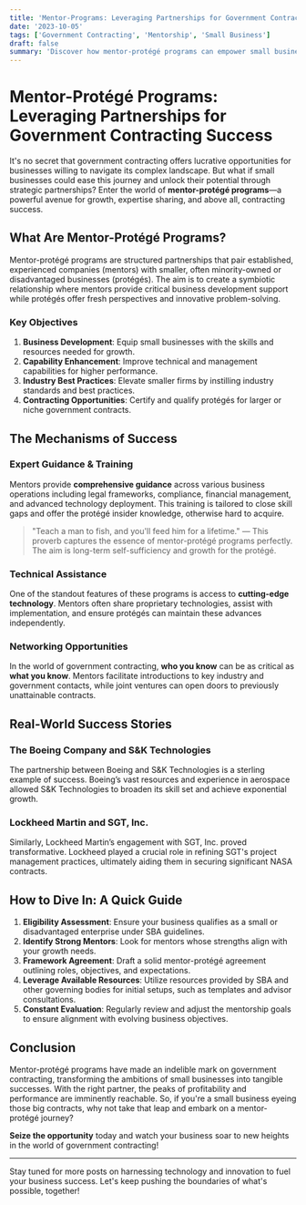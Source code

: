 ```yaml
---
title: 'Mentor-Programs: Leveraging Partnerships for Government Contracting Success'
date: '2023-10-05'
tags: ['Government Contracting', 'Mentorship', 'Small Business']
draft: false
summary: 'Discover how mentor-protégé programs can empower small businesses and lead them to governmental contracting success through strategic partnerships.'
---
```


# Mentor-Protégé Programs: Leveraging Partnerships for Government Contracting Success

It's no secret that government contracting offers lucrative opportunities for businesses willing to navigate its complex landscape. But what if small businesses could ease this journey and unlock their potential through strategic partnerships? Enter the world of **mentor-protégé programs**—a powerful avenue for growth, expertise sharing, and above all, contracting success.

## What Are Mentor-Protégé Programs?

Mentor-protégé programs are structured partnerships that pair established, experienced companies (mentors) with smaller, often minority-owned or disadvantaged businesses (protégés). The aim is to create a symbiotic relationship where mentors provide critical business development support while protégés offer fresh perspectives and innovative problem-solving.

### Key Objectives

1. **Business Development**: Equip small businesses with the skills and resources needed for growth.
2. **Capability Enhancement**: Improve technical and management capabilities for higher performance.
3. **Industry Best Practices**: Elevate smaller firms by instilling industry standards and best practices.
4. **Contracting Opportunities**: Certify and qualify protégés for larger or niche government contracts.

## The Mechanisms of Success

### Expert Guidance & Training

Mentors provide **comprehensive guidance** across various business operations including legal frameworks, compliance, financial management, and advanced technology deployment. This training is tailored to close skill gaps and offer the protégé insider knowledge, otherwise hard to acquire.

> "Teach a man to fish, and you'll feed him for a lifetime." — This proverb captures the essence of mentor-protégé programs perfectly. The aim is long-term self-sufficiency and growth for the protégé.

### Technical Assistance

One of the standout features of these programs is access to **cutting-edge technology**. Mentors often share proprietary technologies, assist with implementation, and ensure protégés can maintain these advances independently.

### Networking Opportunities

In the world of government contracting, **who you know** can be as critical as **what you know**. Mentors facilitate introductions to key industry and government contacts, while joint ventures can open doors to previously unattainable contracts.

## Real-World Success Stories

### The Boeing Company and S&K Technologies

The partnership between Boeing and S&K Technologies is a sterling example of success. Boeing’s vast resources and experience in aerospace allowed S&K Technologies to broaden its skill set and achieve exponential growth.

### Lockheed Martin and SGT, Inc.

Similarly, Lockheed Martin’s engagement with SGT, Inc. proved transformative. Lockheed played a crucial role in refining SGT's project management practices, ultimately aiding them in securing significant NASA contracts.

## How to Dive In: A Quick Guide

1. **Eligibility Assessment**: Ensure your business qualifies as a small or disadvantaged enterprise under SBA guidelines.
2. **Identify Strong Mentors**: Look for mentors whose strengths align with your growth needs.
3. **Framework Agreement**: Draft a solid mentor-protégé agreement outlining roles, objectives, and expectations.
4. **Leverage Available Resources**: Utilize resources provided by SBA and other governing bodies for initial setups, such as templates and advisor consultations.
5. **Constant Evaluation**: Regularly review and adjust the mentorship goals to ensure alignment with evolving business objectives.

## Conclusion

Mentor-protégé programs have made an indelible mark on government contracting, transforming the ambitions of small businesses into tangible successes. With the right partner, the peaks of profitability and performance are imminently reachable. So, if you're a small business eyeing those big contracts, why not take that leap and embark on a mentor-protégé journey?

**Seize the opportunity** today and watch your business soar to new heights in the world of government contracting!

---

Stay tuned for more posts on harnessing technology and innovation to fuel your business success. Let's keep pushing the boundaries of what's possible, together!